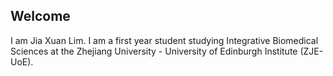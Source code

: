 ## Welcome

I am Jia Xuan Lim. I am a first year student studying Integrative Biomedical Sciences at the Zhejiang University - University of Edinburgh Institute (ZJE-UoE).
